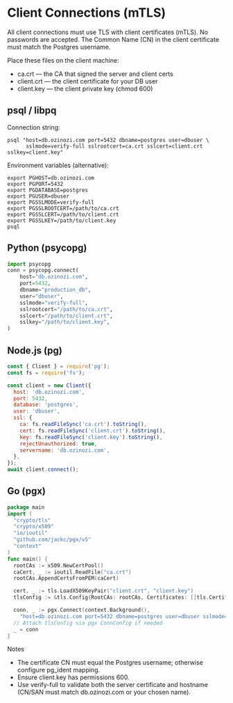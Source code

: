 # Client Connections (mTLS)

All client connections must use TLS with client certificates (mTLS). No passwords are accepted. The Common Name (CN) in the client certificate must match the Postgres username.

Place these files on the client machine:

- ca.crt — the CA that signed the server and client certs
- client.crt — the client certificate for your DB user
- client.key — the client private key (chmod 600)

## psql / libpq

Connection string:

```
psql "host=db.ozinozi.com port=5432 dbname=postgres user=dbuser \
      sslmode=verify-full sslrootcert=ca.crt sslcert=client.crt sslkey=client.key"
```

Environment variables (alternative):

```
export PGHOST=db.ozinozi.com
export PGPORT=5432
export PGDATABASE=postgres
export PGUSER=dbuser
export PGSSLMODE=verify-full
export PGSSLROOTCERT=/path/to/ca.crt
export PGSSLCERT=/path/to/client.crt
export PGSSLKEY=/path/to/client.key
psql
```

## Python (psycopg)

```python
import psycopg
conn = psycopg.connect(
    host="db.ozinozi.com",
    port=5432,
    dbname="production_db",
    user="dbuser",
    sslmode="verify-full",
    sslrootcert="/path/to/ca.crt",
    sslcert="/path/to/client.crt",
    sslkey="/path/to/client.key",
)
```

## Node.js (pg)

```js
const { Client } = require('pg');
const fs = require('fs');

const client = new Client({
  host: 'db.ozinozi.com',
  port: 5432,
  database: 'postgres',
  user: 'dbuser',
  ssl: {
    ca: fs.readFileSync('ca.crt').toString(),
    cert: fs.readFileSync('client.crt').toString(),
    key: fs.readFileSync('client.key').toString(),
    rejectUnauthorized: true,
    servername: 'db.ozinozi.com',
  },
});
await client.connect();
```

## Go (pgx)

```go
package main
import (
  "crypto/tls"
  "crypto/x509"
  "io/ioutil"
  "github.com/jackc/pgx/v5"
  "context"
)
func main() {
  rootCAs := x509.NewCertPool()
  caCert, _ := ioutil.ReadFile("ca.crt")
  rootCAs.AppendCertsFromPEM(caCert)

  cert, _ := tls.LoadX509KeyPair("client.crt", "client.key")
  tlsConfig := &tls.Config{RootCAs: rootCAs, Certificates: []tls.Certificate{cert}, ServerName: "db.ozinozi.com"}

  conn, _ := pgx.Connect(context.Background(),
    "host=db.ozinozi.com port=5432 dbname=postgres user=dbuser sslmode=verify-full")
  // Attach tlsConfig via pgx ConnConfig if needed
  _ = conn
}
```

Notes

- The certificate CN must equal the Postgres username; otherwise configure pg_ident mapping.
- Ensure client.key has permissions 600.
- Use verify-full to validate both the server certificate and hostname (CN/SAN must match db.ozinozi.com or your chosen name).
